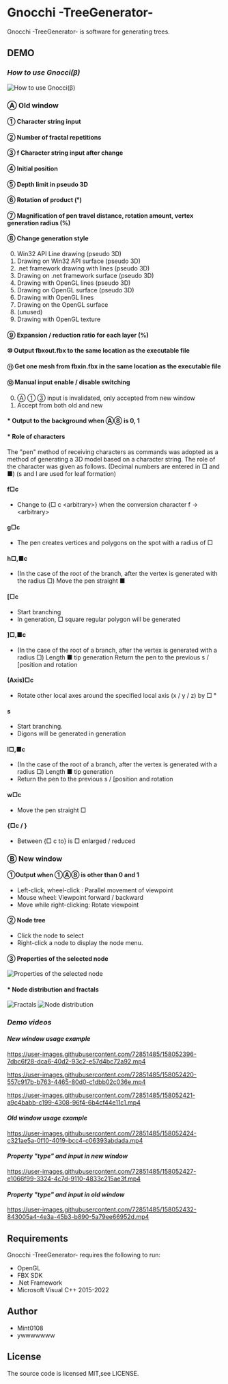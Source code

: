 # Gnocchi -TreeGenerator-
Gnocchi -TreeGenerator- is software for generating trees.

## DEMO
### _How to use Gnocci(β)_
![How to use Gnocci(β)](https://user-images.githubusercontent.com/93573362/158017098-645e2b76-dd1a-4926-b184-ea915a2af25c.png)
### Ⓐ Old window
#### ① Character string input
#### ② Number of fractal repetitions
#### ③ f Character string input after change
#### ④ Initial position
#### ⑤ Depth limit in pseudo 3D
#### ⑥ Rotation of product (°)
#### ⑦ Magnification of pen travel distance, rotation amount, vertex generation radius (%)
#### ⑧ Change generation style
0) Win32 API Line drawing (pseudo 3D)
1) Drawing on Win32 API surface (pseudo 3D)
2) .net framework drawing with lines (pseudo 3D)
3) Drawing on .net framework surface (pseudo 3D)
4) Drawing with OpenGL lines (pseudo 3D)
5) Drawing on OpenGL surface (pseudo 3D)
6) Drawing with OpenGL lines
7) Drawing on the OpenGL surface
8) (unused)
9) Drawing with OpenGL texture
#### ⑨ Expansion / reduction ratio for each layer (%)
#### ⑩ Output fbxout.fbx to the same location as the executable file
#### ⑪ Get one mesh from fbxin.fbx in the same location as the executable file
#### ⑫ Manual input enable / disable switching
0) Ⓐ ① ③ input is invalidated, only accepted from new window
1) Accept from both old and new
#### * Output to the background when Ⓐ⑧ is 0, 1
#### * Role of characters
The "pen" method of receiving characters as commands was adopted as a method of generating a 3D model based on a character string. The role of the character was given as follows. (Decimal numbers are entered in □ and ■) (s and l are used for leaf formation)
#### f□c
* Change to {□ c \<arbitrary\>} when the conversion character f → \<arbitrary\>
#### g□c
* The pen creates vertices and polygons on the spot with a radius of □
#### h□,■c
* (In the case of the root of the branch, after the vertex is generated with the radius □) Move the pen straight ■
#### [□c
* Start branching
* In generation, □ square regular polygon will be generated
#### ]□,■c
* (In the case of the root of a branch, after the vertex is generated with a radius □) Length ■ tip generation
Return the pen to the previous s / [position and rotation
#### (Axis)□c
* Rotate other local axes around the specified local axis (x / y / z) by □ °
#### s
* Start branching.
* Digons will be generated in generation
#### l□,■c
* (In the case of the root of a branch, after the vertex is generated with a radius □) Length ■ tip generation
* Return the pen to the previous s / [position and rotation
#### w□c
* Move the pen straight □
#### {□c / }
* Between {□ c to} is □ enlarged / reduced
### Ⓑ New window
#### ①Output when ①Ⓐ⑧ is other than 0 and 1
* Left-click, wheel-click : Parallel movement of viewpoint
* Mouse wheel: Viewpoint forward / backward
* Move while right-clicking: Rotate viewpoint
#### ② Node tree
* Click the node to select
* Right-click a node to display the node menu.
#### ③ Properties of the selected node
![Properties of the selected node](https://user-images.githubusercontent.com/93573362/158017105-6a48dc4e-a425-49a0-b830-de24e494f68c.png)
#### * Node distribution and fractals
![Fractals](https://user-images.githubusercontent.com/93573362/158017122-4bfc6de6-0e9d-4aba-89f7-a0ad7d5f40a3.png)
![Node distribution](https://user-images.githubusercontent.com/93573362/158017125-bba73149-1571-4620-bb36-29db15a7f506.png)
### _Demo videos_
#### _New window usage example_

https://user-images.githubusercontent.com/72851485/158052396-7dbc6f28-dca6-40d2-93c2-e57d4bc72a92.mp4

https://user-images.githubusercontent.com/72851485/158052420-557c917b-b763-4465-80d0-c1dbb02c036e.mp4

https://user-images.githubusercontent.com/72851485/158052421-a9c4babb-c199-4308-96f4-6b4cf44e11c1.mp4

#### _Old window usage example_

https://user-images.githubusercontent.com/72851485/158052424-c321ae5a-0f10-4019-bcc4-c06393abdada.mp4

#### _Property "type" and input in new window_

https://user-images.githubusercontent.com/72851485/158052427-e1066f99-3324-4c7d-9110-4833c215ae3f.mp4

#### _Property "type" and input in old window_

https://user-images.githubusercontent.com/72851485/158052432-843005a4-4e3a-45b3-b890-5a79ee66952d.mp4

## Requirements
Gnocchi -TreeGenerator- requires the following to run:
* OpenGL
* FBX SDK
* .Net Framework
* Microsoft Visual C++ 2015-2022

## Author
* Mint0108
* ywwwwwww

## License
The source code is licensed MIT,see LICENSE.
